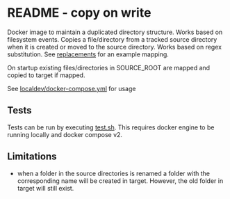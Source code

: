 # README - copy on write

Docker image to maintain a duplicated directory structure. Works based on filesystem events. Copies a file/directory from a tracked source directory when it is created or moved to the source directory. Works based on regex substitution. See [replacements](localdev/replacements.sed) for an example mapping.

On startup existing files/directories in SOURCE_ROOT are mapped and copied to target if mapped.

See [localdev/docker-compose.yml](localdev/docker-compose.yml) for usage

## Tests
Tests can be run by executing [test.sh](localdev/test.sh). This requires docker engine to be running locally and docker compose v2.

## Limitations
- when a folder in the source directories is renamed a folder with the corresponding name will be created in target. However, the old folder in target will still exist. 